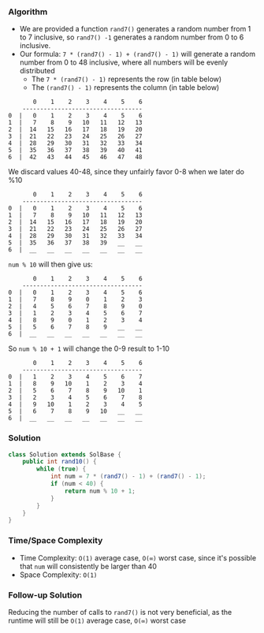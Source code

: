 ### Algorithm

- We are provided a function `rand7()` generates a random number from 1 to 7 inclusive, so `rand7() -1` generates a random number from 0 to 6 inclusive.
- Our formula: `7 * (rand7() - 1) + (rand7() - 1)` will generate a random number from 0 to 48 inclusive, where all numbers will be evenly distributed
  - The `7 * (rand7() - 1)` represents the row (in table below)
  - The `(rand7() - 1)` represents the column (in table below)

```
       0    1    2    3    4    5    6
    ----------------------------------
0  |   0    1    2    3    4    5    6
1  |   7    8    9   10   11   12   13
2  |  14   15   16   17   18   19   20
3  |  21   22   23   24   25   26   27
4  |  28   29   30   31   32   33   34
5  |  35   36   37   38   39   40   41
6  |  42   43   44   45   46   47   48
```

We discard values 40-48, since they unfairly favor 0-8 when we later do %10

```
       0    1    2    3    4    5    6
    ----------------------------------
0  |   0    1    2    3    4    5    6
1  |   7    8    9   10   11   12   13
2  |  14   15   16   17   18   19   20
3  |  21   22   23   24   25   26   27
4  |  28   29   30   31   32   33   34
5  |  35   36   37   38   39   __   __
6  |  __   __   __   __   __   __   __
```

`num % 10` will then give us:

```
       0    1    2    3    4    5    6
    ----------------------------------
0  |   0    1    2    3    4    5    6
1  |   7    8    9    0    1    2    3
2  |   4    5    6    7    8    9    0
3  |   1    2    3    4    5    6    7
4  |   8    9    0    1    2    3    4
5  |   5    6    7    8    9   __   __
6  |  __   __   __   __   __   __   __
```

So `num % 10 + 1` will change the 0-9 result to 1-10

```
       0    1    2    3    4    5    6
    ----------------------------------
0  |   1    2    3    4    5    6    7
1  |   8    9   10    1    2    3    4
2  |   5    6    7    8    9   10    1
3  |   2    3    4    5    6    7    8
4  |   9   10    1    2    3    4    5
5  |   6    7    8    9   10   __   __
6  |  __   __   __   __   __   __   __
```

### Solution

```java
class Solution extends SolBase {
    public int rand10() {
        while (true) {
            int num = 7 * (rand7() - 1) + (rand7() - 1);
            if (num < 40) {
                return num % 10 + 1;
            }
        }
    }
}
```

### Time/Space Complexity

- Time Complexity: `O(1)` average case, `O(∞)` worst case, since it's possible that `num` will consistently be larger than 40
- Space Complexity: `O(1)`

### Follow-up Solution

Reducing the number of calls to `rand7()` is not very beneficial, as the runtime will still be `O(1)` average case, `O(∞)` worst case
